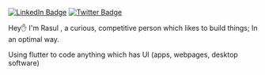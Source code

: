 [![LinkedIn Badge](https://img.shields.io/badge/LinkedIn-Profile?style=flat&logo=linkedin&logoColor=white&color=%230D1117)](https://www.linkedin.com/in/rasulbc/)
[![Twitter Badge](https://img.shields.io/badge/Twitter-Profile?style=flat&logo=twitter&logoColor=white&color=%230D1117)](https://twitter.com/bcrasul)

Hey✋
I'm Rasul , a curious, competitive person which likes to build things; In an optimal way.

<!---
<br>
## &#x1f4c8; GitHub Stats


<br>
<a href="https://github.com/rasulbc">
  <img align="center" style="margin:0.5rem" src="https://github-readme-stats.vercel.app/api?username=rasulbc&show_icons=true&line_height=27&count_private=true&title_color=ffffff&text_color=c9cacc&icon_color=4AB097&bg_color=1A2B34" alt="Rasul's GitHub Stats" />
</a>

<br>

<a href="https://github.com/rasulbc">
  <img align="center" style="margin:0.5rem" src="https://github-readme-stats.vercel.app/api/top-langs/?username=rasulbc&hide=html,css&title_color=ffffff&text_color=c9cacc&icon_color=4AB197&bg_color=1A2B34" />
</a>


<br>
-->

<!-- # 💼 Skills -->


Using flutter to code anything which has UI (apps, webpages, desktop software)

<!-- ![](https://img.shields.io/badge/Flutter-informational?style=social&logo=flutter)
![](https://img.shields.io/badge/Dart-informational?style=social&logo=dart)
![](https://img.shields.io/badge/Java-informational?style=social&logo=Java)
![](https://img.shields.io/badge/Python-informational?style=social&logo=Python)
![](https://img.shields.io/badge/C++-informational?style=social&logo=C) -->

<!---
⚒️ Tools
 
 
![](https://img.shields.io/badge/PostMan-informational?style=social&logo=PostMan&color=black)
![](https://img.shields.io/badge/VSCode-informational?style=social&logo=VisualStudio&color=black)
![](https://img.shields.io/badge/AndroidStudio-informational?style=social&logo=AndroidStudio&color=black)

 ✏ Design
 
![](https://img.shields.io/badge/Figma-informational?style=flat&logo=Figma&color=white)
![](https://img.shields.io/badge/AdobeXD-informational?style=flat&logo=AdobeXD&color=white)
![](https://img.shields.io/badge/Canva-informational?style=flat&logo=Canva&color=white)
![](https://img.shields.io/badge/Material-informational?style=flat&logo=MaterialDesign&color=white)

 📊 Analytics
 
![](https://img.shields.io/badge/GA4-informational?style=flat&logo=GoogleAnalytics&color=white)
![](https://img.shields.io/badge/GTM-informational?style=flat&logo=GoogleTagManager&color=white)
![](https://img.shields.io/badge/YandexMetrika-informational?style=flat&color=white)


</details>

<br>
-->
